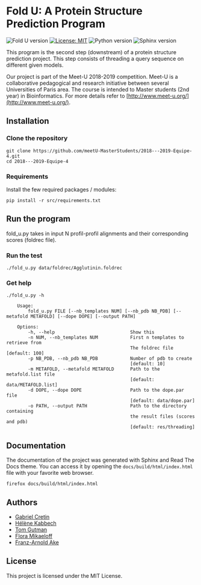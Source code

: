 # Fold U: A Protein Structure Prediction Program
![Fold U version](https://img.shields.io/badge/Fold%20U-1.1-blue.svg)
[![License: MIT](https://img.shields.io/badge/License-MIT-yellow.svg)](https://opensource.org/licenses/MIT)
![Python version](https://img.shields.io/badge/python-3-brightgreen.svg)
![Sphinx version](https://img.shields.io/badge/sphinx%20build-1.7.4-brightgreen.svg)

This program is the second step (downstream) of a protein structure prediction project. This step consists of threading a query sequence on different given models.


Our project is part of the Meet-U 2018-2019 competition.
Meet-U is a collaborative pedagogical and research initiative between several Universities of Paris area. The course is intended to Master students (2nd year) in Bioinformatics. For more details refer to [http://www.meet-u.org/](http://www.meet-u.org/).

## Installation

### Clone the repository
```
git clone https://github.com/meetU-MasterStudents/2018---2019-Equipe-4.git
cd 2018---2019-Equipe-4
```

### Requirements
Install the few required packages / modules:
```
pip install -r src/requirements.txt
```

## Run the program
fold_u.py takes in input N profil-profil alignments and their corresponding scores (foldrec file).

### Run the test
```
./fold_u.py data/foldrec/Agglutinin.foldrec
```
### Get help
```
./fold_u.py -h

    Usage:
        fold_u.py FILE [--nb_templates NUM] [--nb_pdb NB_PDB] [--metafold METAFOLD] [--dope DOPE] [--output PATH]

    Options:
        -h, --help                            Show this
        -n NUM, --nb_templates NUM            First n templates to retrieve from
                                              The foldrec file [default: 100]
        -p NB_PDB, --nb_pdb NB_PDB            Number of pdb to create
                                              [default: 10]
        -m METAFOLD, --metafold METAFOLD      Path to the metafold.list file
                                              [default: data/METAFOLD.list]
        -d DOPE, --dope DOPE                  Path to the dope.par file
                                              [default: data/dope.par]
        -o PATH, --output PATH                Path to the directory containing
                                              the result files (scores and pdb)
                                              [default: res/threading]

```

## Documentation

The documentation of the project was generated with Sphinx and Read The Docs theme.
You can access it by opening the `docs/build/html/index.html` file
with your favorite web browser.

```
firefox docs/build/html/index.html
```

## Authors
- [Gabriel Cretin](https://github.com/gabrielctn)
- [Hélène Kabbech](https://github.com/kabhel)
- [Tom Gutman](https://github.com/tomgutman)
- [Flora Mikaeloff](https://github.com/FloraMika)
- [Franz-Arnold Ake](https://github.com/franzx5) 

## License

This project is licensed under the MIT License.
